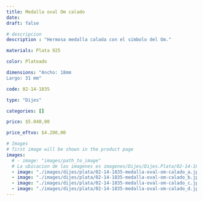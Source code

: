 ```yaml
---
title: Medalla oval Om calado
date: 
draft: false

# descripcion
description : "Hermosa medalla calada con el símbolo del Om."

materials: Plata 925

color: Plateado

dimensions: "Ancho: 18mm 
Largo: 31 mm"

code: 02-14-1835

type: "Dijes"

categories: []

price: $5.040,00

price_eftvo: $4.280,00

# Images
# first image will be shown in the product page
images:
  # - image: "images/path_to_image"
  # La ubicacion de las imagenes es imagenes/Dijes/Dijes.Plata/02-14-1835-medalla-oval-om-calado
  - image: "./images/dijes/plata/02-14-1835-medalla-oval-om-calado_a.jpg"
  - image: "./images/dijes/plata/02-14-1835-medalla-oval-om-calado_b.jpg"
  - image: "./images/dijes/plata/02-14-1835-medalla-oval-om-calado_c.jpg"
  - image: "./images/dijes/plata/02-14-1835-medalla-oval-om-calado_d.jpg"
---
```

